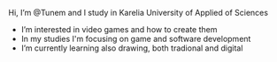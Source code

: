 Hi, I’m @Tunem and I study in Karelia University of Applied of Sciences
- I’m interested in video games and how to create them
- In my studies I'm focusing on game and software development
- I’m currently learning also drawing, both tradional and digital

<!---
Tunem/Tunem is a ✨ special ✨ repository because its `README.md` (this file) appears on your GitHub profile.
You can click the Preview link to take a look at your changes.
--->
